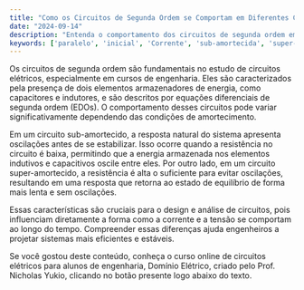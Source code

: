 ```yaml
---
title: "Como os Circuitos de Segunda Ordem se Comportam em Diferentes Condições de Amortecimento?"
date: "2024-09-14"
description: "Entenda o comportamento dos circuitos de segunda ordem em condições de amortecimento sub-amortecido e super-amortecido."
keywords: ['paralelo', 'inicial', 'Corrente', 'sub-amortecida', 'super-amortecido', 'EDOs', 'circuito']
---
```


Os circuitos de segunda ordem são fundamentais no estudo de circuitos elétricos, especialmente em cursos de engenharia. Eles são caracterizados pela presença de dois elementos armazenadores de energia, como capacitores e indutores, e são descritos por equações diferenciais de segunda ordem (EDOs). O comportamento desses circuitos pode variar significativamente dependendo das condições de amortecimento.

Em um circuito sub-amortecido, a resposta natural do sistema apresenta oscilações antes de se estabilizar. Isso ocorre quando a resistência no circuito é baixa, permitindo que a energia armazenada nos elementos indutivos e capacitivos oscile entre eles. Por outro lado, em um circuito super-amortecido, a resistência é alta o suficiente para evitar oscilações, resultando em uma resposta que retorna ao estado de equilíbrio de forma mais lenta e sem oscilações.

Essas características são cruciais para o design e análise de circuitos, pois influenciam diretamente a forma como a corrente e a tensão se comportam ao longo do tempo. Compreender essas diferenças ajuda engenheiros a projetar sistemas mais eficientes e estáveis.

Se você gostou deste conteúdo, conheça o curso online de circuitos elétricos para alunos de engenharia, Domínio Elétrico, criado pelo Prof. Nicholas Yukio, clicando no botão presente logo abaixo do texto.